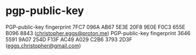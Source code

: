 # pgp-public-key
PGP-public-key fingerprint 7FC7 096A AB67 5E3E 20F8  9E0E F0C3 655E B096 8843 (christopher.eggs@proton.me)
PGP-public-key fingerprint 3646 5591 9A07 254D F13F  AC49 A029 C2B6 3793 2D3F (eggs.christopher@gmail.com)
